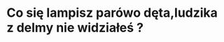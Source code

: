 
<html lang="en">
<head>
    <meta author name="Bartosz Chmielewski">
    <meta charset="UTF-8">
    <meta name="viewport" content="width=device-width, initial-scale=1.0">
    <title>Tworzenie tabeli</title>
<script>
alert("Tworzenie tabeli")
</script>
</head>
<body>
    <h1>Co się lampisz parówo dęta,ludzika z delmy nie widziałeś ?</h1>
</body>
</html>

